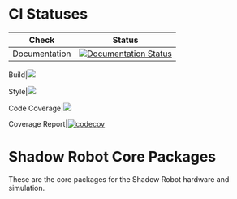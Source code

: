 # CI Statuses

Check | Status
---|---
Documentation|[![Documentation Status](https://readthedocs.org/projects/shadow-robot-core-packages/badge/?version=latest)](http://shadow-robot-core-packages.readthedocs.org)

Build|[<img src="https://codebuild.eu-west-2.amazonaws.com/badges?uuid=eyJlbmNyeXB0ZWREYXRhIjoiaEh4YUlMTnhhL3FzdzM0cWJqRFp5N0k0OG5MSTJ2ZmVpd0lrRXFpMjQ1S3FlZlBWeU14Nys1ZnFlTnIxdGJOTWJPdFp5OWJ2RWR5NDQwN3ZwRWZyUlRjPSIsIml2UGFyYW1ldGVyU3BlYyI6ImF6ZWRNampqdUlYa0ZNMVkiLCJtYXRlcmlhbFNldFNlcmlhbCI6MX0%3D&branch=noetic_devel"/>](https://eu-west-2.console.aws.amazon.com/codesuite/codebuild/projects/auto_sr_core_noetic-devel_install_check/)

Style|[<img src="https://codebuild.eu-west-2.amazonaws.com/badges?uuid=eyJlbmNyeXB0ZWREYXRhIjoid1MwM29uYWdlSllrUUt1RkFHRmx2RGp6ZEM4b0JmQUdXdEZyTHYyYlFvaExsT2ZhQjRlRFozbWJDQWNmYnVvLzFpRWpkYlYvYnU1RVQvOTNFWXBVTHlZPSIsIml2UGFyYW1ldGVyU3BlYyI6IkR1K3ZGU3IvYnBzbVZpc0siLCJtYXRlcmlhbFNldFNlcmlhbCI6MX0%3D&branch=noetic-devel"/>](https://eu-west-2.console.aws.amazon.com/codesuite/codebuild/projects/auto_sr_core_noetic-devel_style_check/)

Code Coverage|[<img src="https://codebuild.eu-west-2.amazonaws.com/badges?uuid=eyJlbmNyeXB0ZWREYXRhIjoiY0FJUmhwZUZFNCtlNWY4dkpHWlN6bTMvcUkxS214Q0FvZ2s2cXVkems3T0FYZG9EL0pSN1h0eWFuTzA2Yk9lZDdDMXZwWWtTTGlYZ29yYmFySkdtVGxnPSIsIml2UGFyYW1ldGVyU3BlYyI6IjJLZFVSYlVwaVlhTWZNd3giLCJtYXRlcmlhbFNldFNlcmlhbCI6MX0%3D&branch=noetic-devel"/>](https://eu-west-2.console.aws.amazon.com/codesuite/codebuild/projects/auto_sr_core_noetic-devel_code_coverage/)


Coverage Report|[![codecov](https://codecov.io/gh/shadow-robot/sr_core/branch/indigo-devel/graph/badge.svg?token=gQuJ0EGYmw)](https://codecov.io/gh/shadow-robot/sr_core)



# Shadow Robot Core Packages
These are the core packages for the Shadow Robot hardware and simulation.
